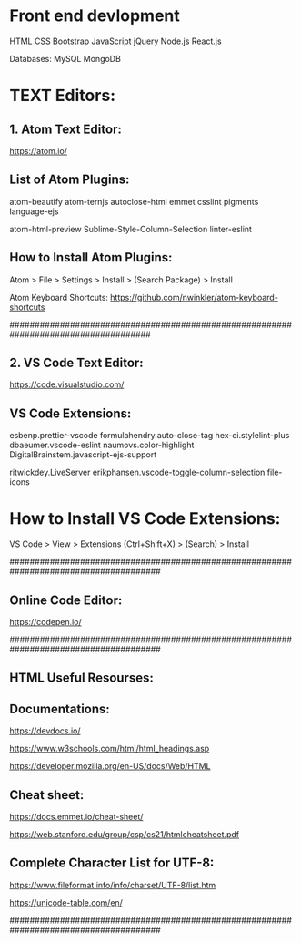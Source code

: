 # Front end devlopment

HTML
CSS
Bootstrap
JavaScript
jQuery
Node.js
React.js

Databases:
MySQL
MongoDB



# TEXT Editors:

## 1. Atom Text Editor:
https://atom.io/

## List of Atom Plugins:
atom-beautify
atom-ternjs
autoclose-html
emmet
csslint
pigments
language-ejs

atom-html-preview
Sublime-Style-Column-Selection
linter-eslint

## How to Install Atom Plugins:
Atom > File > Settings > Install > (Search Package) > Install

Atom Keyboard Shortcuts:
https://github.com/nwinkler/atom-keyboard-shortcuts

####################################################################################

## 2. VS Code Text Editor:
https://code.visualstudio.com/

## VS Code Extensions:
esbenp.prettier-vscode
formulahendry.auto-close-tag
hex-ci.stylelint-plus
dbaeumer.vscode-eslint
naumovs.color-highlight
DigitalBrainstem.javascript-ejs-support

ritwickdey.LiveServer
erikphansen.vscode-toggle-column-selection
file-icons

# How to Install VS Code Extensions:
VS Code > View > Extensions (Ctrl+Shift+X) > (Search) > Install

######################################################################################

## Online Code Editor:
https://codepen.io/

######################################################################################


## HTML Useful Resourses:

## Documentations:
https://devdocs.io/

https://www.w3schools.com/html/html_headings.asp

https://developer.mozilla.org/en-US/docs/Web/HTML

## Cheat sheet:
https://docs.emmet.io/cheat-sheet/

https://web.stanford.edu/group/csp/cs21/htmlcheatsheet.pdf

## Complete Character List for UTF-8:
https://www.fileformat.info/info/charset/UTF-8/list.htm

https://unicode-table.com/en/


######################################################################################
